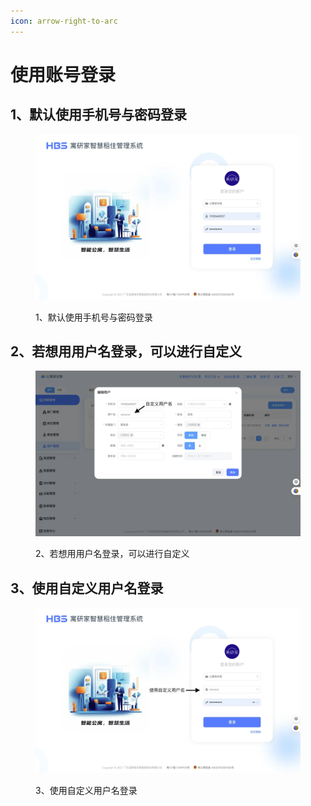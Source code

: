 ```yaml
---
icon: arrow-right-to-arc
---
```


# 使用账号登录

## 1、默认使用手机号与密码登录

<figure><img src="../.gitbook/assets/image (16) (1).png" alt=""><figcaption><p>1、默认使用手机号与密码登录</p></figcaption></figure>

## 2、若想用用户名登录，可以进行自定义

<figure><img src="../.gitbook/assets/image (17) (1).png" alt=""><figcaption><p>2、若想用用户名登录，可以进行自定义</p></figcaption></figure>

## 3、使用自定义用户名登录

<figure><img src="../.gitbook/assets/image (18).png" alt=""><figcaption><p>3、使用自定义用户名登录</p></figcaption></figure>
